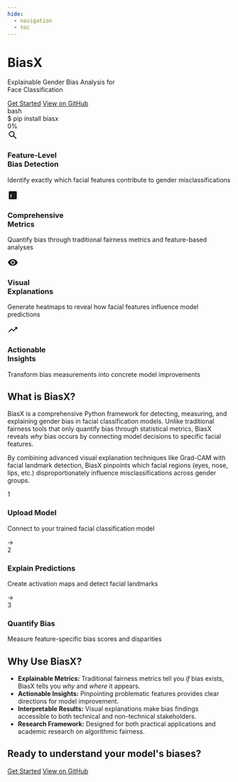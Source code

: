 ```yaml
---
hide:
  - navigation
  - toc
---
```

<div class="hero-section">
  <div class="hero-content">
    <h1 class="hero-title">BiasX</h1>
    <p class="hero-subtitle">Explainable Gender Bias Analysis for<br>Face Classification</p>
    <div class="hero-buttons">
      <a href="installation/" class="md-button md-button--primary">Get Started</a>
      <a href="https://github.com/rixmape/biasx" class="md-button">View on GitHub</a>
    </div>
  </div>
</div>

<div class="terminal-demo">
  <div class="terminal-header">
    <span class="terminal-button red"></span>
    <span class="terminal-button yellow"></span>
    <span class="terminal-button green"></span>
    <span class="terminal-title">bash</span>
  </div>
  <div class="terminal-body">
    <div class="line">
      <span class="prompt">$</span>
      <span class="command">pip install biasx</span>
    </div>
    <div class="line">
      <div class="progress-bar">
        <div class="progress"></div>
      </div>
      <span class="progress-text">0%</span>
    </div>
  </div>
</div>

<div class="feature-cards">
  <div class="feature-card">
    <div class="feature-icon">
      <svg viewBox="0 0 24 24" width="24" height="24">
        <path fill="currentColor" d="M9.5,3A6.5,6.5 0 0,1 16,9.5C16,11.11 15.41,12.59 14.44,13.73L14.71,14H15.5L20.5,19L19,20.5L14,15.5V14.71L13.73,14.44C12.59,15.41 11.11,16 9.5,16A6.5,6.5 0 0,1 3,9.5A6.5,6.5 0 0,1 9.5,3M9.5,5C7,5 5,7 5,9.5C5,12 7,14 9.5,14C12,14 14,12 14,9.5C14,7 12,5 9.5,5Z" />
      </svg>
    </div>
    <h3>Feature-Level<br>Bias Detection</h3>
    <p>Identify exactly which facial features contribute to gender misclassifications</p>
  </div>

  <div class="feature-card">
    <div class="feature-icon">
      <svg viewBox="0 0 24 24" width="24" height="24">
        <path fill="currentColor" d="M5,3H19A2,2 0 0,1 21,5V19A2,2 0 0,1 19,21H5A2,2 0 0,1 3,19V5A2,2 0 0,1 5,3M9,17V10H7V17H9M11,17V7H13V17H11M15,17V13H17V17H15Z" />
      </svg>
    </div>
    <h3>Comprehensive<br>Metrics</h3>
    <p>Quantify bias through traditional fairness metrics and feature-based analyses</p>
  </div>

  <div class="feature-card">
    <div class="feature-icon">
      <svg viewBox="0 0 24 24" width="24" height="24">
        <path fill="currentColor" d="M12,9A3,3 0 0,0 9,12A3,3 0 0,0 12,15A3,3 0 0,0 15,12A3,3 0 0,0 12,9M12,17A5,5 0 0,1 7,12A5,5 0 0,1 12,7A5,5 0 0,1 17,12A5,5 0 0,1 12,17M12,4.5C7,4.5 2.73,7.61 1,12C2.73,16.39 7,19.5 12,19.5C17,19.5 21.27,16.39 23,12C21.27,7.61 17,4.5 12,4.5Z" />
      </svg>
    </div>
    <h3>Visual<br>Explanations</h3>
    <p>Generate heatmaps to reveal how facial features influence model predictions</p>
  </div>

  <div class="feature-card">
    <div class="feature-icon">
      <svg viewBox="0 0 24 24" width="24" height="24">
        <path fill="currentColor" d="M16,6L18.29,8.29L13.41,13.17L9.41,9.17L2,16.59L3.41,18L9.41,12L13.41,16L19.71,9.71L22,12V6H16Z" />
      </svg>
    </div>
    <h3>Actionable<br>Insights</h3>
    <p>Transform bias measurements into concrete model improvements</p>
  </div>
</div>

## What is BiasX?

BiasX is a comprehensive Python framework for detecting, measuring, and explaining gender bias in facial classification models. Unlike traditional fairness tools that only quantify bias through statistical metrics, BiasX reveals *why* bias occurs by connecting model decisions to specific facial features.

By combining advanced visual explanation techniques like Grad-CAM with facial landmark detection, BiasX pinpoints which facial regions (eyes, nose, lips, etc.) disproportionately influence misclassifications across gender groups.

<div class="workflow-diagram">
  <div class="workflow-step">
    <div class="step-icon">1</div>
    <div class="step-content">
      <h3>Upload Model</h3>
      <p>Connect to your trained facial classification model</p>
    </div>
  </div>
  <div class="workflow-arrow">→</div>
  <div class="workflow-step">
    <div class="step-icon">2</div>
    <div class="step-content">
      <h3>Explain Predictions</h3>
      <p>Create activation maps and detect facial landmarks</p>
    </div>
  </div>
  <div class="workflow-arrow">→</div>
  <div class="workflow-step">
    <div class="step-icon">3</div>
    <div class="step-content">
      <h3>Quantify Bias</h3>
      <p>Measure feature-specific bias scores and disparities</p>
    </div>
  </div>
</div>

## Why Use BiasX?

- **Explainable Metrics:** Traditional fairness metrics tell you *if* bias exists, BiasX tells you *why* and *where* it appears.
- **Actionable Insights:** Pinpointing problematic features provides clear directions for model improvement.
- **Interpretable Results:** Visual explanations make bias findings accessible to both technical and non-technical stakeholders.
- **Research Framework:** Designed for both practical applications and academic research on algorithmic fairness.

<div class="cta-section">
  <h2>Ready to understand your model's biases?</h2>
  <div class="cta-buttons">
    <a href="installation/" class="md-button md-button--primary">Get Started</a>
    <a href="https://github.com/rixmape/biasx" class="md-button">View on GitHub</a>
  </div>
</div>

<script>
document.addEventListener('DOMContentLoaded', function() {
  const progress = document.querySelector('.progress');
  const progressText = document.querySelector('.progress-text');
  let percent = 0;

  function increaseProgress() {
    if (percent < 100) {
      percent += Math.floor(Math.random() * 10) + 1;
      if (percent > 100) percent = 100;

      progress.style.width = percent + '%';
      progressText.textContent = percent + '%';

      const delay = percent < 80 ? (Math.random() * 200 + 100) : (Math.random() * 500 + 300);
      setTimeout(increaseProgress, delay);
    } else {
      progressText.textContent = 'Successfully installed biasx';
    }
  }

  setTimeout(increaseProgress, 800);
});
</script>
